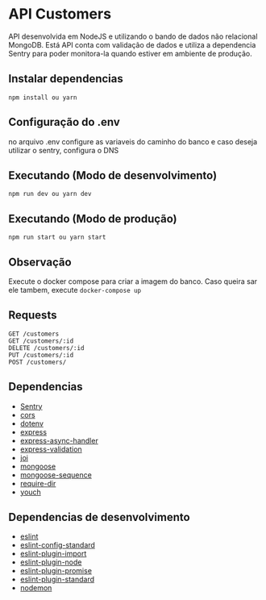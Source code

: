 # API Customers

API desenvolvida em NodeJS e utilizando o bando de dados não relacional MongoDB.
Está API conta com validação de dados e utiliza a dependencia Sentry para poder monitora-la
quando estiver em ambiente de produção.

## Instalar dependencias

```
npm install ou yarn
```


## Configuração do .env

no arquivo .env configure as variaveis do caminho do banco e caso deseja utilizar o sentry, configura o DNS


## Executando (Modo de desenvolvimento)

```
npm run dev ou yarn dev
```


## Executando (Modo de produção)

```
npm run start ou yarn start
```


## Observação

Execute o docker compose para criar a imagem do banco. Caso queira sar ele tambem, execute ``` docker-compose up ```


## Requests

```
GET /customers
GET /customers/:id
DELETE /customers/:id
PUT /customers/:id
POST /customers/
```

## Dependencias

- [Sentry](https://www.npmjs.com/package/@sentry/node)
- [cors](https://www.npmjs.com/package/cors)
- [dotenv](https://www.npmjs.com/package/dotenv)
- [express](https://www.npmjs.com/package/express)
- [express-async-handler](https://www.npmjs.com/package/express-async-handler)
- [express-validation](https://www.npmjs.com/package/express-validation)
- [joi](https://www.npmjs.com/package/joi)
- [mongoose](https://mongoosejs.com/)
- [mongoose-sequence](https://www.npmjs.com/package/mongoose-sequence)
- [require-dir](https://www.npmjs.com/package/require-dir)
- [youch](https://www.npmjs.com/package/youch)


## Dependencias de desenvolvimento

- [eslint](https://www.npmjs.com/package/eslint)
- [eslint-config-standard](https://www.npmjs.com/package/eslint-config-standard)
- [eslint-plugin-import](https://www.npmjs.com/package/eslint-plugin-import)
- [eslint-plugin-node](https://www.npmjs.com/package/eslint-plugin-node)
- [eslint-plugin-promise](https://www.npmjs.com/package/eslint-plugin-promise)
- [eslint-plugin-standard](https://www.npmjs.com/package/eslint-plugin-standard)
- [nodemon](https://github.com/remy/nodemon)
